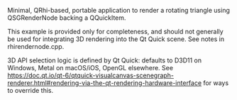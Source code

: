 Minimal, QRhi-based, portable application to render a rotating triangle using QSGRenderNode backing a QQuickItem.

This example is provided only for completeness, and should not generally be used for integrating 3D rendering into the Qt Quick scene. See notes in rhirendernode.cpp.

3D API selection logic is defined by Qt Quick: defaults to D3D11 on Windows, Metal on macOS/iOS, OpenGL elsewhere.
See https://doc.qt.io/qt-6/qtquick-visualcanvas-scenegraph-renderer.html#rendering-via-the-qt-rendering-hardware-interface for ways to override this.
